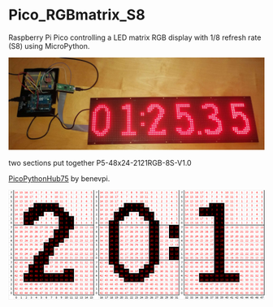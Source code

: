 # Pico_RGBmatrix_S8
Raspberry Pi Pico controlling a LED matrix RGB display with 1/8 refresh rate (S8) using MicroPython.




![RGB Matrix display.](https://github.com/anadyn/Pico_RGBmatrix_S8/blob/main/RGBdisplay_front.jpg)

two sections put together P5-48x24-2121RGB-8S-V1.0

[PicoPythonHub75](https://github.com/benevpi/PicoPythonHub75) by benevpi.




![Ordering of pixels.](https://github.com/anadyn/Pico_RGBmatrix_S8/blob/main/example_ordering_of_pixels.png)



